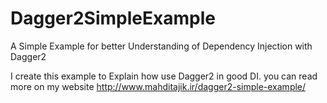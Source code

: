 # Dagger2SimpleExample
A Simple Example for better Understanding of Dependency Injection with Dagger2

I create this example to Explain how use Dagger2 in good DI. 
you can read more on my website http://www.mahditajik.ir/dagger2-simple-example/
